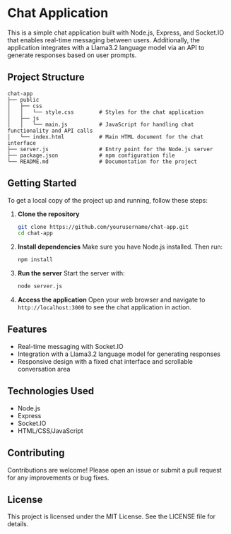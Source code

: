 # Chat Application

This is a simple chat application built with Node.js, Express, and Socket.IO that enables real-time messaging between users. Additionally, the application integrates with a Llama3.2 language model via an API to generate responses based on user prompts.

## Project Structure

```
chat-app
├── public
│   ├── css
│   │   └── style.css        # Styles for the chat application
│   ├── js
│   │   └── main.js          # JavaScript for handling chat functionality and API calls
│   └── index.html           # Main HTML document for the chat interface
├── server.js                # Entry point for the Node.js server
├── package.json             # npm configuration file
└── README.md                # Documentation for the project
```

## Getting Started

To get a local copy of the project up and running, follow these steps:

1. **Clone the repository**
   ```bash
   git clone https://github.com/yourusername/chat-app.git
   cd chat-app
   ```

2. **Install dependencies**
   Make sure you have Node.js installed. Then run:
   ```bash
   npm install
   ```

3. **Run the server**
   Start the server with:
   ```bash
   node server.js
   ```

4. **Access the application**
   Open your web browser and navigate to `http://localhost:3000` to see the chat application in action.

## Features

- Real-time messaging with Socket.IO
- Integration with a Llama3.2 language model for generating responses
- Responsive design with a fixed chat interface and scrollable conversation area

## Technologies Used

- Node.js
- Express
- Socket.IO
- HTML/CSS/JavaScript

## Contributing

Contributions are welcome! Please open an issue or submit a pull request for any improvements or bug fixes.

## License

This project is licensed under the MIT License. See the LICENSE file for details.